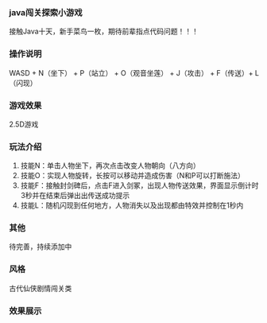 ###  java闯关探索小游戏
接触Java十天，新手菜鸟一枚，期待前辈指点代码问题！！！
###  操作说明
WASD + N（坐下） + P（站立） + O（观音坐莲） + J（攻击） + F（传送）+ L（闪现）
###  游戏效果
2.5D游戏
###  玩法介绍
1. 技能N：单击人物坐下，再次点击改变人物朝向（八方向）
2. 技能O：实现人物旋转，长按可以移动并造成伤害（N和P可以打断施法）
3. 技能F：接触封剑碑后，点击F进入剑冢，出现人物传送效果，界面显示倒计时3秒并在结束后弹出出传送成功提示
4. 技能L：随机闪现到任何地方，人物消失以及出现都由特效并控制在1秒内
###  其他
待完善，持续添加中
###  风格
古代仙侠剧情闯关类

###  效果展示

